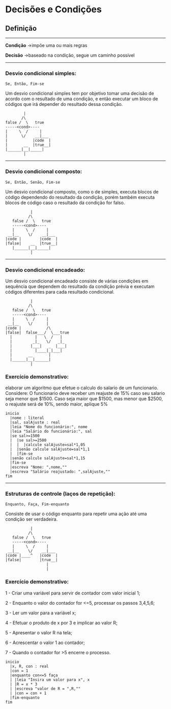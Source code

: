 # Decisões e Condições

## Definição
---
**Condição** ->impõe uma  ou mais regras

**Decisão** ->baseado na condição, segue um caminho possível

---
### Desvio condicional simples:

````Se, Então, Fim-se````

Um desvio condicional simples tem por objetivo tomar uma decisão de acordo com o resultado de uma condição, e então executar um bloco de códigos que irá depender do resultado dessa condição.

```
        |
       /\
false /  \   true
-----<cond>----  
|     \  /     |
|      \/    __|___
|           |code  |
|       __  |true__|
|______|__|_____|
        |
```
---
### Desvio condicional composto:

````Se, Então, Senão, Fim-se````

Um desvio condicional composto, como o de simples, executa blocos de código dependendo do resultado da condição, porém também executa blocos de código caso o resultado da condição for falso.

```
           |
          /\
   false /  \   true
   -----<cond>----  
   |     \  /     |
 __|__    \/    __|___
|code |        |code  |
|false|    __  |true__|
   |______|__|_____|
           |
```
---
### Desvio condicional encadeado:

Um desvio condicional encadeado consiste de várias condições em sequência que dependem do resultado da condição prévia e executam códigos diferentes para cada resultado condicional.


```
           |
          /\
   false /  \   true
   -----<cond>----  
   |     \  /     |
 __|__    \/      |
|code |           /\
|false|  false___/  \___true
  |          |   \  /   |
  |         _|_   \/   _|_
  |        |___|   _  |___|
  |          |____|_|___|
  |       __       |
  |______|__|______|
           |
```

### Exercício demonstrativo:

elaborar um algoritmo que efetue o calculo do salario de um funcionario. Considere:
O funcionario deve receber um reajuste de 15% caso seu salario seja menor que $1500.
Caso seja maior que $1500, mas menor que $2500, o reajuste será de 10%, sendo maior, aplique 5%
````
inicio
  |nome : literal
  |sal, salAjuste : real
  |leia "Nome do funcionário:", nome
  |leia "Salário do funcionário:", sal
  |se sal>=1500
  |  |se sal>=2500
  |  |  |calcule salAjuste=sal*1,05
  |  |senão calcule salAjuste=sal*1,1
  |  |fim-se
  |senão calcule salAjuste=sal*1,15
  |fim-se
  |escreva "Nome: ",nome,""
  |escreva "Salário reajustado: ",salAjuste,""
fim
````
---
### Estruturas de controle (laços de repetição):

````Enquanto, Faça, Fim-enquanto````

Consiste de usar o código enquanto para repetir uma ação até uma condição ser verdadeira.

```
           |
          /\
   false /  \   true
   -----<cond>----  
   |     \  /     |
 __|__    \/    __|___
|code |____^   |code  |
|false|        |true__|
                  |
                  |
```

### Exercício demonstrativo:

1 - Criar uma variável para servir de contador com valor inicial 1;

2 - Enquanto o valor do contador for <=5, processar os passos 3,4,5,6;

3 - Ler um valor para a variável x;

4 - Efetuar o produto de x por 3 e implicar ao valor R;

5 - Apresentar o valor R na tela;

6 - Acrescentar o valor 1 ao contador;

7 - Quando o contador for >5 encerre o processo.

````
inicio
  |x, R, con : real
  |con = 1
  |enquanto con<=5 faça
  | |leia "Insira um valor para x", x
  | |R = x * 3
  | |escreva "valor de R = ",R,""
  | |con = con + 1
  |fim-enquanto
fim  
````

